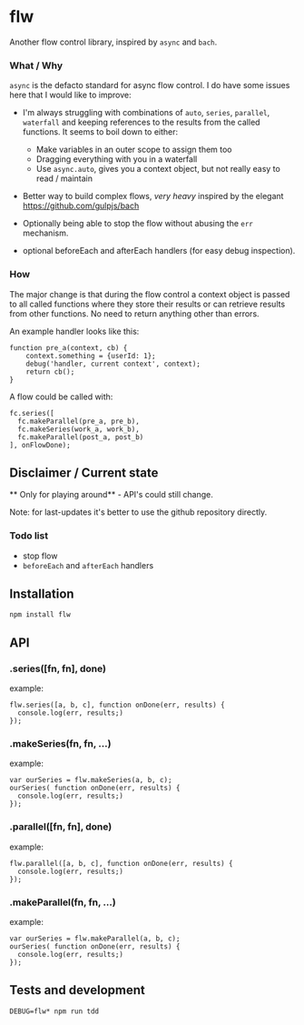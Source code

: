 # flw

Another flow control library, inspired by `async` and `bach`.


### What / Why

`async` is the defacto standard for async flow control. I do have some issues here that I would like to improve:

* I'm always struggling with combinations of `auto`, `series`, `parallel`, `waterfall` and keeping references to the results from the called functions. It seems to boil down to either:
  	* Make variables in an outer scope to assign them too
	* Dragging everything with you in a waterfall
	* Use `async.auto`, gives you a context object, but not really easy to read / maintain

* Better way to build complex flows, *very heavy* inspired by the elegant  <https://github.com/gulpjs/bach>
* Optionally being able to stop the flow without abusing the `err` mechanism.
* optional beforeEach and afterEach handlers (for easy debug inspection).

### How

The major change is that during the flow control a context object is passed to all called functions where they store their results or can retrieve results from other functions. No need to return anything other than errors.

An example handler looks like this:

	function pre_a(context, cb) {
		context.something = {userId: 1};
		debug('handler, current context', context);
		return cb();
	}

A flow could be called with:

    fc.series([
      fc.makeParallel(pre_a, pre_b),
      fc.makeSeries(work_a, work_b),
      fc.makeParallel(post_a, post_b)
    ], onFlowDone);


## Disclaimer / Current state

  ** Only for playing around** - API's could still change.

  Note: for last-updates it's better to use the github repository directly.

### Todo list

* stop flow
* `beforeEach` and `afterEach` handlers


## Installation

    npm install flw

## API

### .series([fn, fn], done)

  example:

    flw.series([a, b, c], function onDone(err, results) {
      console.log(err, results;)
    });

### .makeSeries(fn, fn, ...)

example:

    var ourSeries = flw.makeSeries(a, b, c);
    ourSeries( function onDone(err, results) {
      console.log(err, results;)
    });

### .parallel([fn, fn], done)

example:

    flw.parallel([a, b, c], function onDone(err, results) {
      console.log(err, results;)
    });

### .makeParallel(fn, fn, ...)

example:

    var ourSeries = flw.makeParallel(a, b, c);
    ourSeries( function onDone(err, results) {
      console.log(err, results;)
    });


## Tests and development

    DEBUG=flw* npm run tdd
